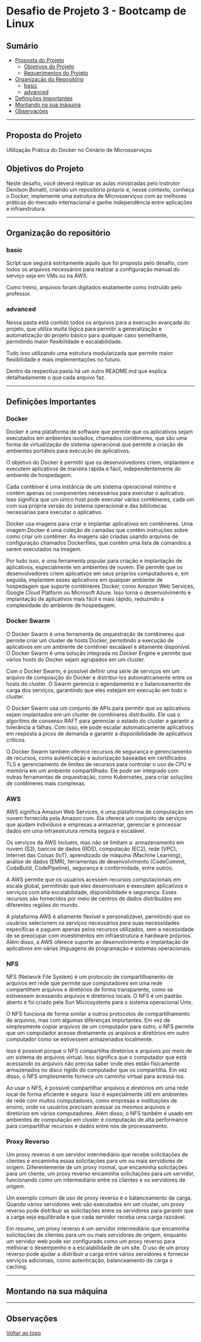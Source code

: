 # Desafio de Projeto 3 - Bootcamp de Linux

## Sumário

- [Proposta do Projeto](##Proposta-do-Projeto)
    - [Objetivos do Projeto](###Objetivos-do-Projeto)
    - [Requerimentos do Projeto](###Requerimentos-do-Projeto)
- [Organização do Repositório](##organização-do-repositório)
    - [basic](####basic)
    - [advanced](####advanced)
- [Definições Importantes](##Definições-Importantes)
- [Montando na sua máquina](##Montando-na-sua-Máquina)
- [Observações](##Observações)

------

## Proposta do Projeto

Utilização Prática do Docker no Cenário de Microsserviços

## Objetivos do Projeto

Neste desafio, você deverá replicar as aulas ministradas pelo instrutor Denilson Bonatti, criando um repositório próprio e, nesse contexto, conheça o Docker, implemente uma estrutura de Microsserviços com as melhores práticas do mercado internacional e ganhe independência entre aplicações e infraestrutura.

------

## Organização do repositório

### basic

Script que seguirá estritamente aquilo que foi proposto pelo desafio, com todos os arquivos necessários para realizar a configuração manual do serviço seja em VMs ou na AWS.

Como treino, arquivos foram digitados exatamente como instruído pelo professor.

### advanced

Nessa pasta está contido todos os arquivos para a execução avançada do projeto, que utiliza muita lógica para permitir a generalização e automatização do projeto básico para qualquer caso semelhante, permitindo maior flexibilidade e escalabilidade.

Tudo isso utilizando uma estrutura modularizada que permite maior flexibilidade e mais implementações no futuro.

Dentro da respectiva pasta há um outro README.md que explica detalhadamente o que cada arquivo faz.

------

## Definições Importantes

### Docker

Docker é uma plataforma de software que permite que os aplicativos sejam executados em ambientes isolados, chamados contêineres, que são uma forma de virtualização de sistema operacional que permite a criação de ambientes portáteis para execução de aplicativos.

O objetivo do Docker é permitir que os desenvolvedores criem, implantem e executem aplicativos de maneira rápida e fácil, independentemente do ambiente de hospedagem.

Cada contêiner é uma instância de um sistema operacional mínimo e contém apenas os componentes necessários para executar o aplicativo. Isso significa que um único host pode executar vários contêineres, cada um com sua própria versão do sistema operacional e das bibliotecas necessárias para executar o aplicativo.

Docker usa imagens para criar e implantar aplicativos em contêineres. Uma imagem Docker é uma coleção de camadas que contêm instruções sobre como criar um contêiner. As imagens são criadas usando arquivos de configuração chamados Dockerfiles, que contêm uma lista de comandos a serem executados na imagem.

Por tudo isso, é uma ferramenta popular para criação e implantação de aplicativos, especialmente em ambientes de nuvem. Ele permite que os desenvolvedores criem aplicativos em seus próprios computadores e, em seguida, implantem esses aplicativos em qualquer ambiente de hospedagem que suporte contêineres Docker, como Amazon Web Services, Google Cloud Platform ou Microsoft Azure. Isso torna o desenvolvimento e implantação de aplicativos mais fácil e mais rápido, reduzindo a complexidade do ambiente de hospedagem.

### Docker Swarm

O Docker Swarm é uma ferramenta de orquestração de contêineres que permite criar um cluster de hosts Docker, permitindo a execução de aplicativos em um ambiente de contêiner escalável e altamente disponível. O Docker Swarm é uma solução integrada no Docker Engine e permite que vários hosts do Docker sejam agrupados em um cluster.

Com o Docker Swarm, é possível definir uma série de serviços em um arquivo de composição do Docker e distribuí-los automaticamente entre os hosts do cluster. O Swarm gerencia o agendamento e o balanceamento de carga dos serviços, garantindo que eles estejam em execução em todo o cluster.

O Docker Swarm usa um conjunto de APIs para permitir que os aplicativos sejam implantados em um cluster de contêineres distribuído. Ele usa o algoritmo de consenso RAFT para gerenciar o estado do cluster e garantir a tolerância a falhas. Com isso, ele pode escalar automaticamente aplicativos em resposta a picos de demanda e garantir a disponibilidade de aplicativos críticos.

O Docker Swarm também oferece recursos de segurança e gerenciamento de recursos, como autenticação e autorização baseadas em certificados TLS e gerenciamento de limites de recursos para controlar o uso de CPU e memória em um ambiente compartilhado. Ele pode ser integrado com outras ferramentas de orquestração, como Kubernetes, para criar soluções de contêineres mais complexas.

### AWS

AWS significa Amazon Web Services, é uma plataforma de computação em nuvem fornecida pela Amazon.com. Ela oferece um conjunto de serviços que ajudam indivíduos e empresas a armazenar, gerenciar e processar dados em uma infraestrutura remota segura e escalável.

Os serviços da AWS incluem, mas não se limitam a: armazenamento em nuvem (S3), bancos de dados (RDS), computação (EC2), rede (VPC), Internet das Coisas (IoT), aprendizado de máquina (Machine Learning), análise de dados (EMR), ferramentas de desenvolvimento (CodeCommit, CodeBuild, CodePipeline), segurança e conformidade, entre outros.

A AWS permite que os usuários acessem recursos computacionais em escala global, permitindo que eles desenvolvam e executem aplicativos e serviços com alta escalabilidade, disponibilidade e segurança. Esses recursos são fornecidos por meio de centros de dados distribuídos em diferentes regiões do mundo.

A plataforma AWS é altamente flexível e personalizável, permitindo que os usuários selecionem os serviços necessários para suas necessidades específicas e paguem apenas pelos recursos utilizados, sem a necessidade de se preocupar com investimentos em infraestrutura e hardware próprios. Além disso, a AWS oferece suporte ao desenvolvimento e implantação de aplicativos em várias linguagens de programação e sistemas operacionais.

### NFS

NFS (Network File System) é um protocolo de compartilhamento de arquivos em rede que permite que computadores em uma rede compartilhem arquivos e diretórios de forma transparente, como se estivessem acessando arquivos e diretórios locais. O NFS é um padrão aberto e foi criado pela Sun Microsystems para o sistema operacional Unix.

O NFS funciona de forma similar a outros protocolos de compartilhamento de arquivos, mas com algumas diferenças importantes. Em vez de simplesmente copiar arquivos de um computador para outro, o NFS permite que um computador acesse diretamente os arquivos e diretórios em outro computador como se estivessem armazenados localmente.

Isso é possível porque o NFS compartilha diretórios e arquivos por meio de um sistema de arquivos virtual. Isso significa que o computador que está acessando os arquivos não precisa saber onde eles estão fisicamente armazenados no disco rígido do computador que os compartilha. Em vez disso, o NFS simplesmente fornece um caminho virtual para acessá-los.

Ao usar o NFS, é possível compartilhar arquivos e diretórios em uma rede local de forma eficiente e segura. Isso é especialmente útil em ambientes de rede com muitos computadores, como empresas e instituições de ensino, onde os usuários precisam acessar os mesmos arquivos e diretórios em vários computadores. Além disso, o NFS também é usado em ambientes de computação em cluster e computação de alta performance para compartilhar recursos e dados entre nós de processamento.

### Proxy Reverso

Um proxy reverso é um servidor intermediário que recebe solicitações de clientes e encaminha essas solicitações para um ou mais servidores de origem. Diferentemente de um proxy normal, que encaminha solicitações para um cliente, um proxy reverso encaminha solicitações para um servidor, funcionando como um intermediário entre os clientes e os servidores de origem.

Um exemplo comum de uso de proxy reverso é o balanceamento de carga. Quando vários servidores web são executados em um cluster, um proxy reverso pode distribuir as solicitações entre os servidores para garantir que a carga seja equilibrada e que cada servidor receba uma carga razoável.

Em resumo, um proxy reverso é um servidor intermediário que encaminha solicitações de clientes para um ou mais servidores de origem, enquanto um servidor web pode ser configurado como um proxy reverso para melhorar o desempenho e a escalabilidade de um site. O uso de um proxy reverso pode ajudar a distribuir a carga entre vários servidores e fornecer serviços adicionais, como autenticação, balanceamento de carga e caching.

------

## Montando na sua máquina

------

## Observações

[Voltar ao topo](#sumário)